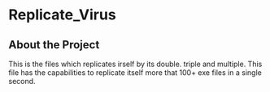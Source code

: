 Replicate_Virus 
==========================
About the Project
-----------------
This is the files which replicates irself by its double. triple and multiple. This file has the capabilities to replicate itself more that 100+ exe files in a single second.
